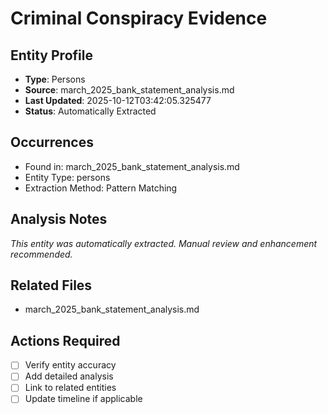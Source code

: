 # Criminal Conspiracy Evidence

## Entity Profile
- **Type**: Persons
- **Source**: march_2025_bank_statement_analysis.md
- **Last Updated**: 2025-10-12T03:42:05.325477
- **Status**: Automatically Extracted

## Occurrences
- Found in: march_2025_bank_statement_analysis.md
- Entity Type: persons
- Extraction Method: Pattern Matching

## Analysis Notes
*This entity was automatically extracted. Manual review and enhancement recommended.*

## Related Files
- march_2025_bank_statement_analysis.md

## Actions Required
- [ ] Verify entity accuracy
- [ ] Add detailed analysis
- [ ] Link to related entities
- [ ] Update timeline if applicable
